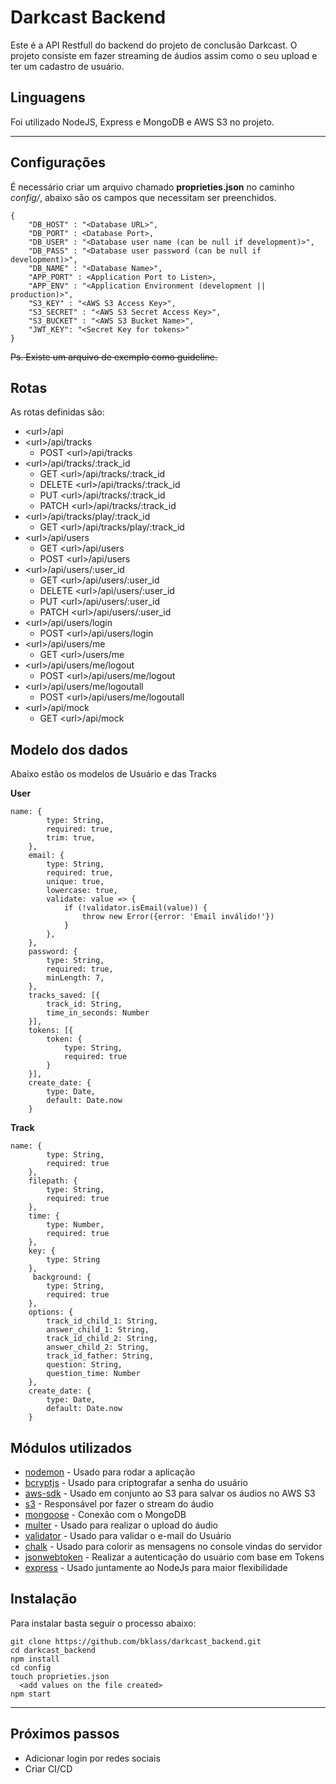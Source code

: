 # Darkcast Backend

Este é a API Restfull do backend do projeto de conclusão Darkcast.
O projeto consiste em fazer streaming de áudios assim como o seu upload e ter um cadastro de usuário.

## Linguagens

Foi utilizado NodeJS, Express e MongoDB e AWS S3 no projeto.

----
## Configurações

É necessário criar um arquivo chamado **proprieties.json** no caminho *config/*, abaixo são os campos que necessitam ser preenchidos.

```
{
    "DB_HOST" : "<Database URL>",
    "DB_PORT" : <Database Port>,
    "DB_USER" : "<Database user name (can be null if development)>",
    "DB_PASS" : "<Database user password (can be null if development)>",
    "DB_NAME" : "<Database Name>",
    "APP_PORT" : <Application Port to Listen>,
    "APP_ENV" : "<Application Environment (development || production)>",
    "S3_KEY" : "<AWS S3 Access Key>",
    "S3_SECRET" : "<AWS S3 Secret Access Key>",
    "S3_BUCKET" : "<AWS S3 Bucket Name>",
    "JWT_KEY": "<Secret Key for tokens>"
}
```
<s>Ps. Existe um arquivo de exemplo como guideline.</s>

## Rotas

As rotas definidas são:
+ \<url\>/api
+ \<url\>/api/tracks
    + POST \<url\>/api/tracks
+ \<url\>/api/tracks/:track_id
    + GET \<url\>/api/tracks/:track_id
    + DELETE \<url\>/api/tracks/:track_id
    + PUT \<url\>/api/tracks/:track_id
    + PATCH \<url\>/api/tracks/:track_id
+ \<url\>/api/tracks/play/:track_id
    + GET \<url\>/api/tracks/play/:track_id
+ \<url\>/api/users
    + GET \<url\>/api/users 
    + POST \<url\>/api/users
+ \<url\>/api/users/:user_id
    + GET \<url\>/api/users/:user_id
    + DELETE \<url\>/api/users/:user_id
    + PUT \<url\>/api/users/:user_id
    + PATCH \<url\>/api/users/:user_id
+ \<url\>/api/users/login
    + POST \<url\>/api/users/login
+ \<url\>/api/users/me
    + GET \<url\>/users/me
+ \<url\>/api/users/me/logout
    + POST \<url\>/api/users/me/logout
+ \<url\>/api/users/me/logoutall
    + POST \<url\>/api/users/me/logoutall
+ \<url\>/api/mock
    + GET \<url\>/api/mock

## Modelo dos dados

Abaixo estão os modelos de Usuário e das Tracks

**User**
```
name: {
        type: String,
        required: true,
        trim: true,
    },
    email: {
        type: String,
        required: true,
        unique: true,
        lowercase: true,
        validate: value => {
            if (!validator.isEmail(value)) {
                throw new Error({error: 'Email inválido!'})
            }
        },
    },
    password: {
        type: String,
        required: true,
        minLength: 7,
    },
    tracks_saved: [{
        track_id: String,
        time_in_seconds: Number
    }],
    tokens: [{
        token: {
            type: String,
            required: true
        }
    }],
    create_date: {
        type: Date,
        default: Date.now
    }
```

**Track**
```
name: {
        type: String,
        required: true
    },
    filepath: {
        type: String,
        required: true
    },
    time: {
        type: Number,
        required: true
    },
    key: {
        type: String
    },
     background: {
        type: String,
        required: true
    },
    options: {
        track_id_child_1: String,
        answer_child_1: String,
        track_id_child_2: String,
        answer_child_2: String,
        track_id_father: String,
        question: String,
        question_time: Number
    },
    create_date: {
        type: Date,
        default: Date.now
    }
```

## Módulos utilizados

* [nodemon](https://nodemon.io/) - Usado para rodar a aplicação
* [bcryptjs](https://www.npmjs.com/package/bcryptjs) - Usado para criptografar a senha do usuário
* [aws-sdk](https://www.npmjs.com/package/aws-sdk) - Usado em conjunto ao S3 para salvar os áudios no AWS S3
* [s3](https://www.npmjs.com/package/s3) - Responsável por fazer o stream do áudio
* [mongoose](https://mongoosejs.com/) - Conexão com o MongoDB
* [multer](https://github.com/expressjs/multer) - Usado para realizar o upload do áudio
* [validator](https://www.npmjs.com/package/validator) - Usado para validar o e-mail do Usuário
* [chalk](https://www.npmjs.com/package/chalk) - Usado para colorir as mensagens no console vindas do servidor
* [jsonwebtoken](https://www.npmjs.com/package/jsonwebtoken) - Realizar a autenticação do usuário com base em Tokens
* [express](https://expressjs.com/) - Usado juntamente ao NodeJs para maior flexibilidade

## Instalação

Para instalar basta seguir o processo abaixo:

```
git clone https://github.com/bklass/darkcast_backend.git
cd darkcast_backend
npm install
cd config
touch proprieties.json
  <add values on the file created>
npm start
```

----
## Próximos passos

* Adicionar login por redes sociais
* Criar CI/CD
